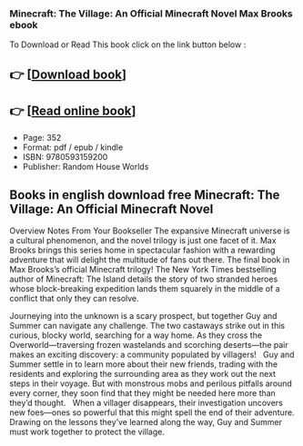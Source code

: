 ### Minecraft: The Village: An Official Minecraft Novel Max Brooks ebook

To Download or Read This book click on the link button below :

## 👉  [**[Download book](http://ebooksharez.info/download.php?group=book&from=github.com&id=715944&lnk=1066 "Download book")**]

## 👉  [**[Read online book](http://ebooksharez.info/download.php?group=book&from=github.com&id=715944&lnk=1066 "Read online book")**]


* Page: 352
* Format: pdf / epub / kindle
* ISBN: 9780593159200
* Publisher: Random House Worlds



## Books in english download free Minecraft: The Village: An Official Minecraft Novel


Overview
Notes From Your Bookseller The expansive Minecraft universe is a cultural phenomenon, and the novel trilogy is just one facet of it. Max Brooks brings this series home in spectacular fashion with a rewarding adventure that will delight the multitude of fans out there. The final book in Max Brooks’s official Minecraft trilogy! The New York Times bestselling author of Minecraft: The Island details the story of two stranded heroes whose block-breaking expedition lands them squarely in the middle of a conflict that only they can resolve.
 
 Journeying into the unknown is a scary prospect, but together Guy and Summer can navigate any challenge. The two castaways strike out in this curious, blocky world, searching for a way home. As they cross the Overworld—traversing frozen wastelands and scorching deserts—the pair makes an exciting discovery: a community populated by villagers!
  
 Guy and Summer settle in to learn more about their new friends, trading with the residents and exploring the surrounding area as they work out the next steps in their voyage. But with monstrous mobs and perilous pitfalls around every corner, they soon find that they might be needed here more than they’d thought.
  
 When a villager disappears, their investigation uncovers new foes—ones so powerful that this might spell the end of their adventure. Drawing on the lessons they’ve learned along the way, Guy and Summer must work together to protect the village.



